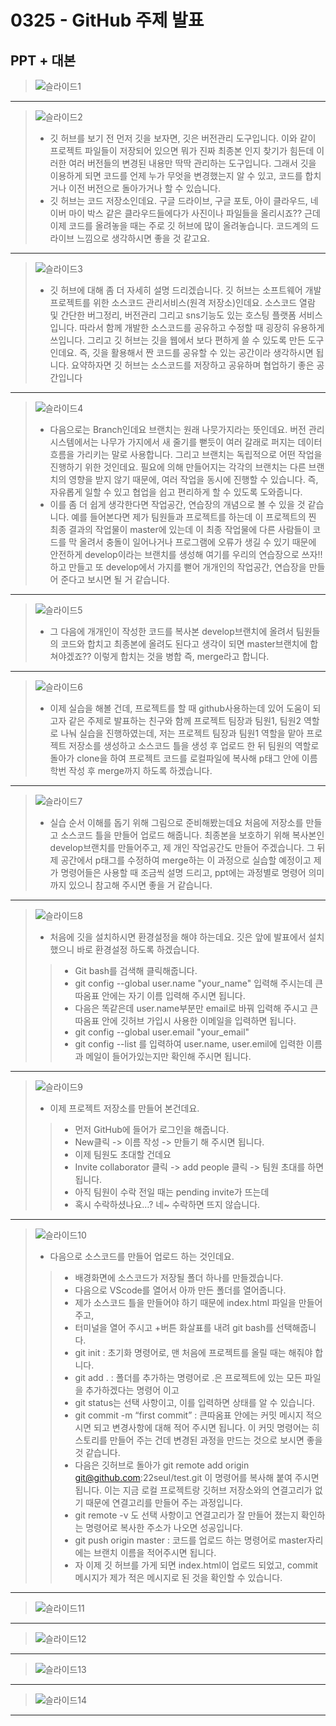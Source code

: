 # 0325 - GitHub 주제 발표
## PPT + 대본
> ![슬라이드1](https://github.com/22seul/React/assets/143988446/0e6c9207-9980-4411-9ae7-5f99d6039f0c)
---
> ![슬라이드2](https://github.com/22seul/React/assets/143988446/dc9c9f46-6734-48a6-9cb5-6ba54ca94f38)
> * 깃 허브를 보기 전 먼저 깃을 보자면, 깃은 버전관리 도구입니다. 이와 같이 프로젝트 파일들이 저장되어 있으면 뭐가 진짜 최종본 인지 찾기가 힘든데 이러한 여러 버전들의 변경된 내용만 딱딱 관리하는 도구입니다. 그래서 깃을 이용하게 되면 코드를 언제 누가 무엇을 변경했는지 알 수 있고, 코드를 합치거나 이전 버전으로 돌아가거나 할 수 있습니다.
> * 깃 허브는 코드 저장소인데요. 구글 드라이브, 구글 포토, 아이 클라우드, 네이버 마이 박스 같은 클라우드들에다가 사진이나 파일들을 올리시죠?? 근데 이제 코드를 올려놓을 때는 주로 깃 허브에 많이 올려놓습니다. 코드계의 드라이브 느낌으로 생각하시면 좋을 것 같고요. 
---
> ![슬라이드3](https://github.com/22seul/React/assets/143988446/93202667-708a-4459-9f40-2ef2af8f9cc8)
> * 깃 허브에 대해 좀 더 자세히 설명 드리겠습니다. 깃 허브는 소프트웨어 개발 프로젝트를 위한 소스코드 관리서비스(원격 저장소)인데요. 소스코드 열람 및 간단한 버그정리, 버전관리 그리고 sns기능도 있는 호스팅 플랫폼 서비스입니다. 따라서 함께 개발한 소스코드를 공유하고 수정할 때 굉장히 유용하게 쓰입니다.
그리고 깃 허브는 깃을 웹에서 보다 편하게 쓸 수 있도록 만든 도구인데요. 즉, 깃을 활용해서 짠 코드를 공유할 수 있는 공간이라 생각하시면 됩니다.
요약하자면 깃 허브는 소스코드를 저장하고 공유하며 협업하기 좋은 공간입니다
---
> ![슬라이드4](https://github.com/22seul/React/assets/143988446/2a79c846-e909-4249-84f4-74a32c003f91)
> * 다음으로는 Branch인데요 브랜치는 원래 나뭇가지라는 뜻인데요. 버전 관리 시스템에서는 나무가 가지에서 새 줄기를 뻗듯이 여러 갈래로 퍼지는 데이터 흐름을 가리키는 말로 사용합니다. 그리고 브랜치는 독립적으로 어떤 작업을 진행하기 위한 것인데요. 필요에 의해 만들어지는 각각의 브랜치는 다른 브랜치의 영향을 받지 않기 때문에, 여러 작업을 동시에 진행할 수 있습니다. 즉, 자유롭게 일할 수 있고 협업을 쉽고 편리하게 할 수 있도록 도와줍니다.
> * 이를 좀 더 쉽게 생각한다면 작업공간, 연습장의 개념으로 볼 수 있을 것 같습니다. 예를 들어본다면 제가 팀원들과 프로젝트를 하는데 이 프로젝트의 찐 최종 결과의 작업물이 master에 있는데 이 최종 작업물에 다른 사람들이 코드를 막 올려서 충돌이 일어나거나 프로그램에 오류가 생길 수 있기 때문에 안전하게 develop이라는 브랜치를 생성해 여기를 우리의 연습장으로 쓰자!! 하고 만들고 또 develop에서 가지를 뻗어 개개인의 작업공간, 연습장을 만들어 준다고 보시면 될 거 같습니다.
---
> ![슬라이드5](https://github.com/22seul/React/assets/143988446/b6534588-ec2d-4136-929f-75431b05580f)
> * 그 다음에 개개인이 작성한 코드를 복사본 develop브랜치에 올려서 팀원들의 코드와 합치고 최종본에 올려도 된다고 생각이 되면 master브랜치에 합쳐야겠죠?? 이렇게 합치는 것을 병합 즉, merge라고 합니다. 
---
> ![슬라이드6](https://github.com/22seul/React/assets/143988446/c1b132e9-0138-4376-b05d-1cdc44b1f3cc)
> * 이제 실습을 해볼 건데, 프로젝트를 할 때 github사용하는데 있어 도움이 되고자 같은 주제로 발표하는 친구와 함께 프로젝트 팀장과 팀원1, 팀원2 역할로 나눠 실습을 진행하였는데, 저는 프로젝트 팀장과 팀원1 역할을 맡아 프로젝트 저장소를 생성하고 소스코드 틀을 생성 후 업로드 한 뒤 팀원의 역할로 돌아가 clone을 하여 프로젝트 코드를 로컬파일에 복사해 p태그 안에 이름 학번 작성 후 merge까지 하도록 하겠습니다.
---
> ![슬라이드7](https://github.com/22seul/React/assets/143988446/94890c96-492d-4c01-9d63-7f2f34ad53bf)
> * 실습 순서 이해를 돕기 위해 그림으로 준비해봤는데요 처음에 저장소를 만들고 소스코드 틀을 만들어 업로드 해줍니다. 최종본을 보호하기 위해 복사본인 develop브랜치를 만들어주고, 제 개인 작업공간도 만들어 주겠습니다. 그 뒤 제 공간에서 p태그를 수정하여 merge하는 이 과정으로 실습할 예정이고 
제가 명령어들은 사용할 때 조금씩 설명 드리고, ppt에는 과정별로 명령어 의미까지 있으니 참고해 주시면 좋을 거 같습니다.
---
> ![슬라이드8](https://github.com/22seul/React/assets/143988446/0e28a458-9f01-494d-83c3-45a49ae15bcf)
> * 처음에 깃을 설치하시면 환경설정을 해야 하는데요. 깃은 앞에 발표에서 설치했으니 바로 환경설정 하도록 하겠습니다.
> > -	Git bash를 검색해 클릭해줍니다.
> > -	git config --global user.name "your_name" 입력해 주시는데 큰 따옴표 안에는 자기 이름 입력해 주시면 됩니다.
> > -	다음은 똑같은데 user.name부분만 email로 바꿔 입력해 주시고 큰 따옴표 안에 깃허브 가입시 사용한 이메일을 입력하면 됩니다.
> > -	git config --global user.email "your_email"
> > -	git config --list 를 입력하여 user.name, user.emil에 입력한 이름과 메일이 들어가있는지만 확인해 주시면 됩니다.
---
> ![슬라이드9](https://github.com/22seul/React/assets/143988446/f9fe1916-b87c-4449-832b-5c0838cb7645)
> * 이제 프로젝트 저장소를 만들어 본건데요.
> > -	먼저 GitHub에 들어가 로그인을 해줍니다.
> > -	New클릭 -> 이름 작성 -> 만들기 해 주시면 됩니다.
> > -	이제 팀원도 초대할 건데요
> > -	Invite collaborator 클릭 -> add people 클릭 -> 팀원 초대를 하면 됩니다.
> > -	아직 팀원이 수락 전일 때는 pending invite가 뜨는데
> > -	혹시 수락하셨나요…? 네~ 수락하면 뜨지 않습니다.
---
> ![슬라이드10](https://github.com/22seul/React/assets/143988446/ede0f26d-0d11-41b9-bac3-8f59add3c19b)
> * 다음으로 소스코드를 만들어 업로드 하는 것인데요.
> > -	배경화면에 소스코드가 저장될 폴더 하나를 만들겠습니다.
> > -	다음으로 VScode를 열어서 아까 만든 폴더를 열어줍니다.
> > -	제가 소스코드 틀을 만들어야 하기 때문에 index.html 파일을 만들어 주고,
> > -	터미널을 열어 주시고 +버튼 화살표를 내려 git bash를 선택해줍니다.
> > -	git init : 초기화 명령어로, 맨 처음에 프로젝트를 올릴 때는 해줘야 합니다.
> > -	git add . : 폴더를 추가하는 명령어로 .은 프로젝트에 있는 모든 파일을 추가하겠다는 명령어 이고
> > -	git status는 선택 사항이고, 이를 입력하면 상태를 알 수 있습니다.
> > -	git commit -m “first commit” : 큰따옴표 안에는 커밋 메시지 적으시면 되고 변경사항에 대해 적어 주시면 됩니다. 이 커밋 명령어는 히스토리를 만들어 주는 건데 변경된 과정을 만드는 것으로 보시면 좋을 것 같습니다.
> > -	다음은 깃허브로 돌아가 git remote add origin git@github.com:22seul/test.git 이 명령어를 복사해 붙여 주시면 됩니다. 이는 지금 로컬 프로젝트랑 깃허브 저장소와의 연결고리가 없기 때문에 연결고리를 만들어 주는 과정입니다.
> > -	git remote -v 도 선택 사항이고 연결고리가 잘 만들어 졌는지 확인하는 명령어로 복사한 주소가 나오면 성공입니다. 
> > -	git push origin master : 코드를 업로드 하는 명령어로 master자리에는 브랜치 이름을 적어주시면 됩니다.
> > - 자 이제 깃 허브를 가게 되면 index.html이 업로드 되었고, commit메시지가 제가 적은 메시지로 된 것을 확인할 수 있습니다.
---
> ![슬라이드11](https://github.com/22seul/React/assets/143988446/a387465b-ae81-4b08-ad4e-675199b91b1c)
---
> ![슬라이드12](https://github.com/22seul/React/assets/143988446/17f5ff84-7dbe-4eae-9dad-8607f98c3496)
---
> ![슬라이드13](https://github.com/22seul/React/assets/143988446/3ca296fb-9f0d-4a9d-882c-2a277120360f)
---
> ![슬라이드14](https://github.com/22seul/React/assets/143988446/2e4d1b5a-8e2d-4fc4-a6ba-55199c7e00ba)
---
